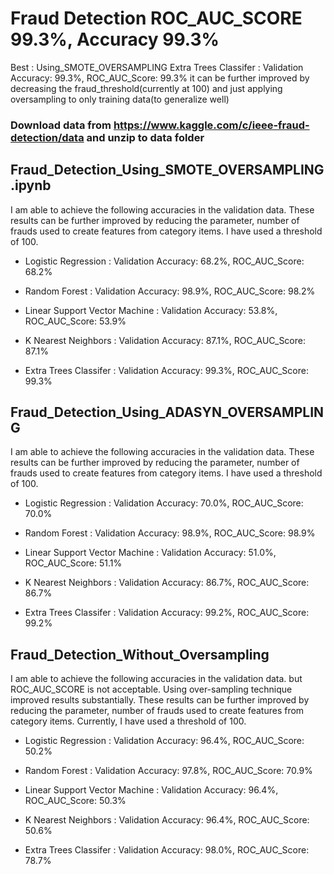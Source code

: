 # Fraud Detection ROC_AUC_SCORE 99.3%, Accuracy 99.3%
Best : Using_SMOTE_OVERSAMPLING Extra Trees Classifer :  Validation Accuracy: 99.3%, ROC_AUC_Score: 99.3%
        it can be further improved by decreasing the fraud_threshold(currently at 100) and just applying oversampling 
        to only training data(to generalize well)
        
### Download data from https://www.kaggle.com/c/ieee-fraud-detection/data and unzip to data folder

## Fraud_Detection_Using_SMOTE_OVERSAMPLING.ipynb

I am able to achieve the following accuracies in the validation data. These results can be further improved by reducing the 
parameter, number of frauds used to create features from category items. I have used a threshold of 100.

* Logistic Regression : 
        Validation Accuracy: 68.2%, ROC_AUC_Score: 68.2%
                
* Random Forest : 
        Validation Accuracy: 98.9%, ROC_AUC_Score: 98.2%
                
* Linear Support Vector Machine : 
        Validation Accuracy: 53.8%, ROC_AUC_Score: 53.9%
                
* K Nearest Neighbors : 
        Validation Accuracy: 87.1%, ROC_AUC_Score: 87.1%
                
* Extra Trees Classifer : 
        Validation Accuracy: 99.3%, ROC_AUC_Score: 99.3%
        
## Fraud_Detection_Using_ADASYN_OVERSAMPLING

I am able to achieve the following accuracies in the validation data. These results can be further improved by reducing the 
parameter, number of frauds used to create features from category items. I have used a threshold of 100.

* Logistic Regression : 
        Validation Accuracy: 70.0%, ROC_AUC_Score: 70.0%
                
* Random Forest : 
        Validation Accuracy: 98.9%, ROC_AUC_Score: 98.9%
                
* Linear Support Vector Machine : 
        Validation Accuracy: 51.0%, ROC_AUC_Score: 51.1%
                
* K Nearest Neighbors : 
        Validation Accuracy: 86.7%, ROC_AUC_Score: 86.7%
                
* Extra Trees Classifer : 
        Validation Accuracy: 99.2%, ROC_AUC_Score: 99.2%
        
 ## Fraud_Detection_Without_Oversampling

I am able to achieve the following accuracies in the validation data. but ROC_AUC_SCORE is not acceptable. 
Using over-sampling technique improved results substantially. These results can be further improved by reducing the 
parameter, number of frauds used to create features from category items. Currently, I have used a threshold of 100.

* Logistic Regression : 
        Validation Accuracy: 96.4%, ROC_AUC_Score: 50.2%
                
* Random Forest : 
        Validation Accuracy: 97.8%, ROC_AUC_Score: 70.9%
                
* Linear Support Vector Machine : 
        Validation Accuracy: 96.4%, ROC_AUC_Score: 50.3%
                
* K Nearest Neighbors : 
        Validation Accuracy: 96.4%, ROC_AUC_Score: 50.6%
                
* Extra Trees Classifer : 
        Validation Accuracy: 98.0%, ROC_AUC_Score: 78.7%


